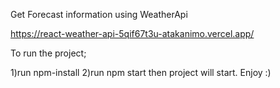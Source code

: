 Get Forecast information using WeatherApi

https://react-weather-api-5qif67t3u-atakanimo.vercel.app/

To run the project;

1)run npm-install
2)run npm start
then project will start.
Enjoy :)
